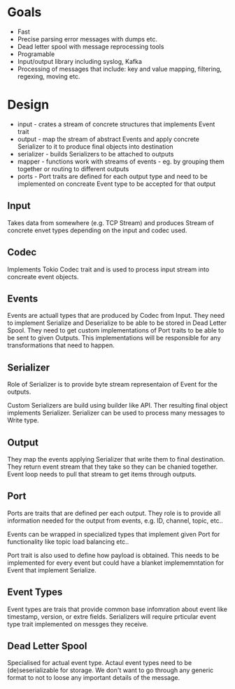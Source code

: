 Goals
===
* Fast
* Precise parsing error messages with dumps etc.
* Dead letter spool with message reprocessing tools
* Programable
* Input/output library including syslog, Kafka
* Processing of messages that include: key and value mapping, filtering, regexing, moving etc.

Design
===
* input - crates a stream of concrete structures that implements Event trait
* output - map the stream of abstract Events and apply concrete Serializer to it to produce final objects into destination
* serializer - builds Serializers to be attached to outputs
* mapper - functions work with streams of events - eg. by grouping them together or routing to different outputs
* ports - Port traits are defined for each output type and need to be implemented on concreate Event type to be accepted for that output

Input
---
Takes data from somewhere (e.g. TCP Stream) and produces Stream of concrete envet types depending on the input and codec used.

Codec
---
Implements Tokio Codec trait and is used to process input stream into concreate event objects.

Events
---
Events are actuall types that are produced by Codec from Input.
They need to implement Serialize and Deserialize to be able to be stored in Dead Letter Spool.
They need to get custom implementations of Port traits to be able to be sent to given Outputs. This implementations will be responsible for any transformations that need to happen.

Serializer
---
Role of Serializer is to provide byte stream representaion of Event for the outputs.

Custom Serializers are build using builder like API. Ther resulting final object implements Serializer.
Serializer can be used to process many messages to Write type.

Output
---
They map the events applying Serializer that write them to final destination.
They return event stream that they take so they can be chanied together.
Event loop needs to pull that stream to get items through outputs.

Port
---
Ports are traits that are defined per each output. They role is to provide all information needed for the output from events, e.g. ID, channel, topic, etc..

Events can be wrapped in specialized types that implement given Port for functionality like topic load balancing etc..

Port trait is also used to define how payload is obtained. This needs to be implemented for every event but could have a blanket implememntation for Event that implement Serialize.

Event Types
---
Event types are trais that provide common base infomration about event like timestamp, version, or extre fields.
Serializers will require prticular event type trait implemented on messges they receive.

Dead Letter Spool
---
Specialised for actual event type.
Actaul event types need to be (de)seserializable for storage.
We don't want to go through any generic format to not to loose any important details of the message.
